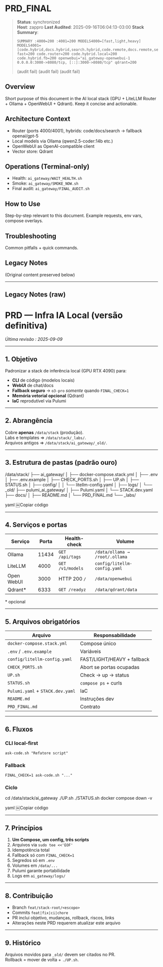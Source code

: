 # PRD_FINAL

> **Status**: synchronized  
> **Host**: zappro
> **Last Audited**: 2025-09-16T06:04:13-03:00
> **Stack Summary**:  
> ```
> SUMMARY :4000=200 :4001=200 MODELS4000=[fast,light,heavy] MODELS4001=[code.hybrid,docs.hybrid,search.hybrid,code.remote,docs.remote,search.remote,code.router,docs.router,search.router,openai.gpt5] fast=200 code.router=200 code.hybrid.local=200 code.hybrid.fb=200 openwebui="ai_gateway-openwebui-1	0.0.0.0:3000->8080/tcp, [::]:3000->8080/tcp" qdrant=200
> ```
> (audit fail)
> (audit fail)
> (audit fail)

## Overview
Short purpose of this document in the AI local stack (GPU + LiteLLM Router + Ollama + OpenWebUI + Qdrant). Keep it concise and actionable.

## Architecture Context
- Router (ports 4000/4001), hybrids: code/docs/search → fallback openai/gpt-5  
- Local models via Ollama (qwen2.5-coder:14b etc.)
- OpenWebUI as OpenAI-compatible client  
- Vector store: Qdrant

## Operations (Terminal-only)
- Health: `ai_gateway/WAIT_HEALTH.sh`  
- Smoke: `ai_gateway/SMOKE_NOW.sh`  
- Final audit: `ai_gateway/FINAL_AUDIT.sh`

## How to Use
Step-by-step relevant to this document. Example requests, env vars, compose overlays.

## Troubleshooting
Common pitfalls + quick commands.

## Legacy Notes
(Original content preserved below)

----
## Legacy Notes (raw)

# PRD — Infra IA Local (versão definitiva)  
*Última revisão : 2025-09-09*

---

## 1. Objetivo
Padronizar a stack de inferência local (GPU RTX 4090) para:
- **CLI** de código (modelos locais)  
- **WebUI** de chat/docs  
- **Fallback seguro** → `o3-pro` *somente* quando `FINAL_CHECK=1`  
- **Memória vetorial opcional** (Qdrant)  
- **IaC** reprodutível via Pulumi

---

## 2. Abrangência
Cobre **apenas** `/data/stack` (produção).  
Labs e templates ⇒ `/data/stack/_labs/`.  
Arquivos antigos ⇒ `/data/stack/ai_gateway/_old/`.

---

## 3. Estrutura de pastas (padrão ouro)
/data/stack/
├── ai_gateway/
│ ├── docker-compose.stack.yml
│ ├── .env
│ ├── .env.example
│ ├── CHECK_PORTS.sh
│ ├── UP.sh
│ ├── STATUS.sh
│ ├── config/
│ │ └── litellm-config.yaml
│ ├── logs/
│ └── _old/
├── pulumi_ai_gateway/
│ ├── Pulumi.yaml
│ └── STACK.dev.yaml
├── docs/
│ ├── README.md
│ └── PRD_FINAL.md
└── _labs/

yaml
￼Copiar código

---

## 4. Serviços e portas
| Serviço | Porta | Health-check | Volume |
|---------|-------|--------------|--------|
| Ollama | 11434 | `GET /api/tags` | `/data/ollama → /root/.ollama` |
| LiteLLM | 4000 | `GET /v1/models` | `config/litellm-config.yaml` |
| Open WebUI | 3000 | HTTP 200 `/` | `/data/openwebui` |
| Qdrant* | 6333 | `GET /readyz` | `/data/qdrant/data` |
\* opcional

---

## 5. Arquivos obrigatórios
| Arquivo | Responsabilidade |
|---------|------------------|
| `docker-compose.stack.yml` | Compose único |
| `.env` / `.env.example` | Variáveis |
| `config/litellm-config.yaml` | FAST/LIGHT/HEAVY + fallback |
| `CHECK_PORTS.sh` | Abort se portas ocupadas |
| `UP.sh` | Check → up → status |
| `STATUS.sh` | `compose ps` + curls |
| `Pulumi.yaml` + `STACK.dev.yaml` | IaC |
| `README.md` | Instruções dev |
| `PRD_FINAL.md` | Contrato |

---

## 6. Fluxos
### CLI local-first
`ask-code.sh "Refatore script"`  
### Fallback
`FINAL_CHECK=1 ask-code.sh "..."`  
### Ciclo
cd /data/stack/ai_gateway
./UP.sh
./STATUS.sh
docker compose down -v

yaml
￼Copiar código

---

## 7. Princípios
1. **Um Compose, um config, três scripts**  
2. Arquivos via `sudo tee <<'EOF'`  
3. Idempotência total  
4. Fallback só com `FINAL_CHECK=1`  
5. Segredos só em `.env`  
6. Volumes em `/data/...`  
7. Pulumi garante portabilidade  
8. Logs em `ai_gateway/logs/`

---

## 8. Contribuição
- Branch `feat/stack-root/<escopo>`  
- Commits `feat|fix|ci|chore`  
- PR inclui objetivo, mudanças, rollback, riscos, links  
- Alterações neste PRD requerem atualizar este arquivo

---

## 9. Histórico
Arquivos movidos para `_old/` devem ser citados no PR.  
Rollback = mover de volta + `./UP.sh`.

